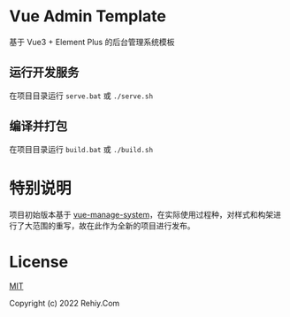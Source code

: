 # Vue Admin Template

基于 Vue3 + Element Plus 的后台管理系统模板

## 运行开发服务

在项目目录运行  `serve.bat` 或 `./serve.sh`

## 编译并打包

在项目目录运行  `build.bat` 或 `./build.sh`

# 特别说明

项目初始版本基于 [vue-manage-system](https://github.com/lin-xin/vue-manage-system)，在实际使用过程种，对样式和构架进行了大范围的重写，故在此作为全新的项目进行发布。

# License

[MIT](https://opensource.org/licenses/MIT)

Copyright (c) 2022 Rehiy.Com
